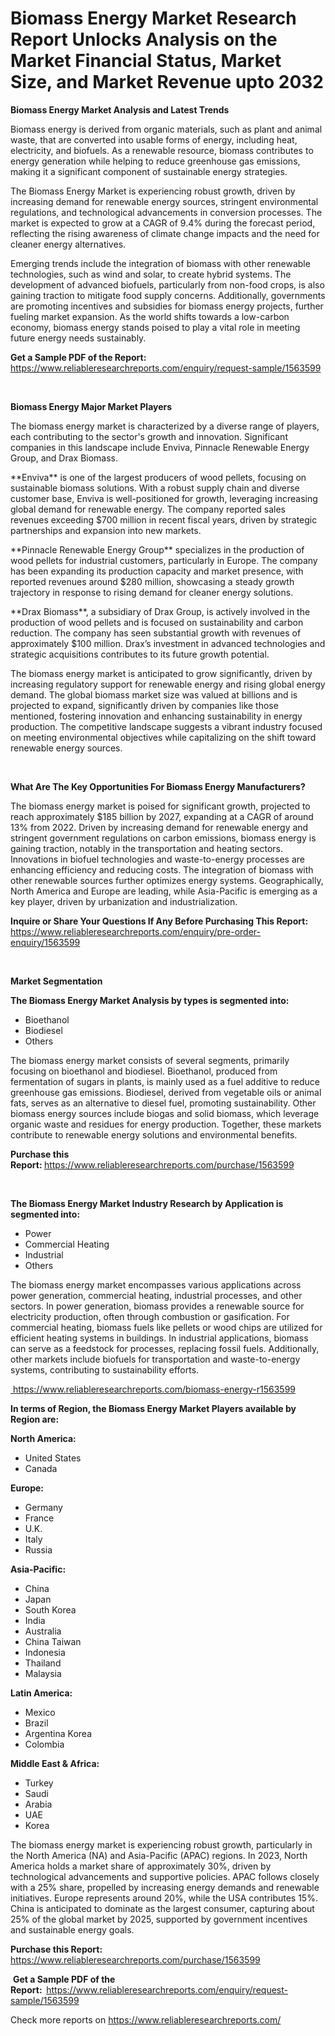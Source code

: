 <p><h1>Biomass Energy Market Research Report Unlocks Analysis on the Market Financial Status, Market Size, and Market Revenue upto 2032</h1></p><p><strong>Biomass Energy Market Analysis and Latest Trends</strong></p>
<p><p>Biomass energy is derived from organic materials, such as plant and animal waste, that are converted into usable forms of energy, including heat, electricity, and biofuels. As a renewable resource, biomass contributes to energy generation while helping to reduce greenhouse gas emissions, making it a significant component of sustainable energy strategies.</p><p>The Biomass Energy Market is experiencing robust growth, driven by increasing demand for renewable energy sources, stringent environmental regulations, and technological advancements in conversion processes. The market is expected to grow at a CAGR of 9.4% during the forecast period, reflecting the rising awareness of climate change impacts and the need for cleaner energy alternatives. </p><p>Emerging trends include the integration of biomass with other renewable technologies, such as wind and solar, to create hybrid systems. The development of advanced biofuels, particularly from non-food crops, is also gaining traction to mitigate food supply concerns. Additionally, governments are promoting incentives and subsidies for biomass energy projects, further fueling market expansion. As the world shifts towards a low-carbon economy, biomass energy stands poised to play a vital role in meeting future energy needs sustainably.</p></p>
<p><strong>Get a Sample PDF of the Report:&nbsp;</strong> <a href="https://www.reliableresearchreports.com/enquiry/request-sample/1563599?utm_campaign=2395&utm_medium=2&utm_source=Github&utm_content=ia&utm_term=07042025&utm_id=biomass-energy">https://www.reliableresearchreports.com/enquiry/request-sample/1563599</a></p>
<p>&nbsp;</p>
<p><strong>Biomass Energy Major Market Players</strong></p>
<p><p>The biomass energy market is characterized by a diverse range of players, each contributing to the sector's growth and innovation. Significant companies in this landscape include Enviva, Pinnacle Renewable Energy Group, and Drax Biomass.</p><p>**Enviva** is one of the largest producers of wood pellets, focusing on sustainable biomass solutions. With a robust supply chain and diverse customer base, Enviva is well-positioned for growth, leveraging increasing global demand for renewable energy. The company reported sales revenues exceeding $700 million in recent fiscal years, driven by strategic partnerships and expansion into new markets.</p><p>**Pinnacle Renewable Energy Group** specializes in the production of wood pellets for industrial customers, particularly in Europe. The company has been expanding its production capacity and market presence, with reported revenues around $280 million, showcasing a steady growth trajectory in response to rising demand for cleaner energy solutions.</p><p>**Drax Biomass**, a subsidiary of Drax Group, is actively involved in the production of wood pellets and is focused on sustainability and carbon reduction. The company has seen substantial growth with revenues of approximately $100 million. Drax’s investment in advanced technologies and strategic acquisitions contributes to its future growth potential.</p><p>The biomass energy market is anticipated to grow significantly, driven by increasing regulatory support for renewable energy and rising global energy demand. The global biomass market size was valued at billions and is projected to expand, significantly driven by companies like those mentioned, fostering innovation and enhancing sustainability in energy production. The competitive landscape suggests a vibrant industry focused on meeting environmental objectives while capitalizing on the shift toward renewable energy sources.</p></p>
<p>&nbsp;</p>
<p><strong>What Are The Key Opportunities For Biomass Energy Manufacturers?</strong></p>
<p><p>The biomass energy market is poised for significant growth, projected to reach approximately $185 billion by 2027, expanding at a CAGR of around 13% from 2022. Driven by increasing demand for renewable energy and stringent government regulations on carbon emissions, biomass energy is gaining traction, notably in the transportation and heating sectors. Innovations in biofuel technologies and waste-to-energy processes are enhancing efficiency and reducing costs. The integration of biomass with other renewable sources further optimizes energy systems. Geographically, North America and Europe are leading, while Asia-Pacific is emerging as a key player, driven by urbanization and industrialization.</p></p>
<p><strong>Inquire or Share Your Questions If Any Before Purchasing This Report:</strong> <a href="https://www.reliableresearchreports.com/enquiry/pre-order-enquiry/1563599?utm_campaign=2395&utm_medium=2&utm_source=Github&utm_content=ia&utm_term=07042025&utm_id=biomass-energy">https://www.reliableresearchreports.com/enquiry/pre-order-enquiry/1563599</a></p>
<p>&nbsp;</p>
<p><strong>Market Segmentation</strong></p>
<p><strong>The Biomass Energy Market Analysis by types is segmented into:</strong></p>
<p><ul><li>Bioethanol</li><li>Biodiesel</li><li>Others</li></ul></p>
<p><p>The biomass energy market consists of several segments, primarily focusing on bioethanol and biodiesel. Bioethanol, produced from fermentation of sugars in plants, is mainly used as a fuel additive to reduce greenhouse gas emissions. Biodiesel, derived from vegetable oils or animal fats, serves as an alternative to diesel fuel, promoting sustainability. Other biomass energy sources include biogas and solid biomass, which leverage organic waste and residues for energy production. Together, these markets contribute to renewable energy solutions and environmental benefits.</p></p>
<p><strong>Purchase this Report:&nbsp;</strong><a href="https://www.reliableresearchreports.com/purchase/1563599?utm_campaign=2395&utm_medium=2&utm_source=Github&utm_content=ia&utm_term=07042025&utm_id=biomass-energy">https://www.reliableresearchreports.com/purchase/1563599</a></p>
<p>&nbsp;</p>
<p><strong>The Biomass Energy Market Industry Research by Application is segmented into:</strong></p>
<p><ul><li>Power</li><li>Commercial Heating</li><li>Industrial</li><li>Others</li></ul></p>
<p><p>The biomass energy market encompasses various applications across power generation, commercial heating, industrial processes, and other sectors. In power generation, biomass provides a renewable source for electricity production, often through combustion or gasification. For commercial heating, biomass fuels like pellets or wood chips are utilized for efficient heating systems in buildings. In industrial applications, biomass can serve as a feedstock for processes, replacing fossil fuels. Additionally, other markets include biofuels for transportation and waste-to-energy systems, contributing to sustainability efforts.</p></p>
<p><a href="https://www.reliableresearchreports.com/biomass-energy-r1563599?utm_campaign=2395&utm_medium=2&utm_source=Github&utm_content=ia&utm_term=07042025&utm_id=biomass-energy">&nbsp;https://www.reliableresearchreports.com/biomass-energy-r1563599</a></p>
<p><strong>In terms of Region, the Biomass Energy Market Players available by Region are:</strong></p>
<p>
    <p> <strong> North America: </strong>
        <ul>
            <li>United States</li>
            <li>Canada</li>
        </ul>
        </p> 
    <p> <strong> Europe: </strong>
        <ul>
            <li>Germany</li>
            <li>France</li>
            <li>U.K.</li>
            <li>Italy</li>
            <li>Russia</li>
        </ul>
        </p> 
    <p> <strong> Asia-Pacific: </strong>
        <ul>
            <li>China</li>
            <li>Japan</li>
            <li>South Korea</li>
            <li>India</li>
            <li>Australia</li>
            <li>China Taiwan</li>
            <li>Indonesia</li>
            <li>Thailand</li>
            <li>Malaysia</li>
        </ul>
        </p> 
    <p> <strong> Latin America: </strong>
        <ul>
            <li>Mexico</li>
            <li>Brazil</li>
            <li>Argentina Korea</li>
            <li>Colombia</li>
        </ul>
        </p> 
    <p> <strong> Middle East & Africa: </strong>
        <ul>
            <li>Turkey</li>
            <li>Saudi</li>
            <li>Arabia</li>
            <li>UAE</li>
            <li>Korea</li>
        </ul>
    </p>
    </p>
<p><p>The biomass energy market is experiencing robust growth, particularly in the North America (NA) and Asia-Pacific (APAC) regions. In 2023, North America holds a market share of approximately 30%, driven by technological advancements and supportive policies. APAC follows closely with a 25% share, propelled by increasing energy demands and renewable initiatives. Europe represents around 20%, while the USA contributes 15%. China is anticipated to dominate as the largest consumer, capturing about 25% of the global market by 2025, supported by government incentives and sustainable energy goals.</p></p>
<p><strong>Purchase this Report: </strong><a href="https://www.reliableresearchreports.com/purchase/1563599?utm_campaign=2395&utm_medium=2&utm_source=Github&utm_content=ia&utm_term=07042025&utm_id=biomass-energy">https://www.reliableresearchreports.com/purchase/1563599</a></p>
<p>&nbsp;<strong>Get a Sample PDF of the Report:&nbsp;&nbsp;</strong><a href="https://www.reliableresearchreports.com/enquiry/request-sample/1563599?utm_campaign=2395&utm_medium=2&utm_source=Github&utm_content=ia&utm_term=07042025&utm_id=biomass-energy">https://www.reliableresearchreports.com/enquiry/request-sample/1563599</a></p>
<p><strong></strong></p>
<p>Check more reports on <a href="https://www.reliableresearchreports.com/?utm_campaign=2395&utm_medium=2&utm_source=Github&utm_content=ia&utm_term=07042025&utm_id=biomass-energy">https://www.reliableresearchreports.com/</a></p>